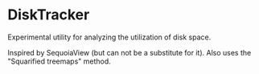 # DiskTracker

Experimental utility for analyzing the utilization of disk space. 

Inspired by SequoiaView (but can not be a substitute for it). Also uses the "Squarified treemaps" method.
